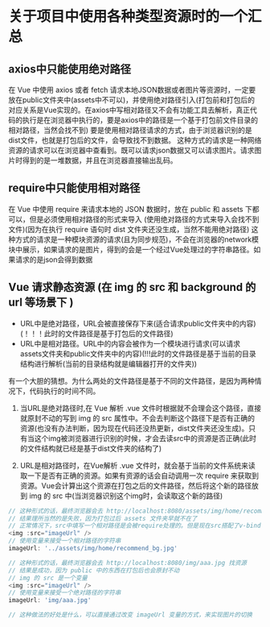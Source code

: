<!--
 * @Author: x09898 coder_xujie@163.com
 * @Date: 2022-09-01 16:38:58
 * @LastEditors: xujie 1607526161@qq.com
 * @FilePath: \HTML-CSS-Javascript-\Vue框架\Vue Cli教程\Vue项目中的静态资源.md
 * @Description:
-->
# 关于项目中使用各种类型资源时的一个汇总

## axios中只能使用绝对路径

在 Vue 中使用 axios 或者 fetch 请求本地JSON数据或者图片等资源时，一定要放在public文件夹中(assets中不可以)，并使用绝对路径引入(打包前和打包后的对应关系是Vue实现的。在axios中写相对路径又不会有功能工具去解析，真正代码的执行是在浏览器中执行的，要是axios中的路径是一个基于打包前文件目录的相对路径，当然会找不到)
要是使用相对路径请求的方式，由于浏览器识别的是dist文件，也就是打包后的文件，会导致找不到数据。
这种方式的请求是一种网络资源的请求可以在浏览器中查看到。既可以请求json数据又可以请求图片。请求图片时得到的是一堆数据，并且在浏览器直接输出乱码。

## require中只能使用相对路径

在 Vue 中使用 require 来请求本地的 JSON 数据时，放在 public 和 assets 下都可以，但是必须使用相对路径的形式来导入 (使用绝对路径的方式来导入会找不到文件)(因为在执行 require 语句时 dist 文件夹还没生成，当然不能用绝对路径)
这种方式的请求是一种模块资源的请求(且为同步规范)，不会在浏览器的network模块中展示，如果请求的是图片，得到的会是一个经过Vue处理过的字符串路径。如果请求的是json会得到数据

## Vue 请求静态资源 (在 img 的 src 和 background 的 url 等场景下 )

* URL中是绝对路径，URL会被直接保存下来(适合请求public文件夹中的内容)(！！！此时的文件路径是基于打包后的文件路径)
* URL中是相对路径。URL中的内容会被作为一个模块进行请求(可以请求assets文件夹和public文件夹中的内容)(!!!此时的文件路径是基于当前的目录结构进行解析(当前的目录结构就是编辑器打开的文件夹))

有一个大胆的猜想。为什么两处的文件路径是基于不同的文件路径，是因为两种情况下，代码执行的时间不同。

1. 当URL是绝对路径时,在 Vue 解析 .vue 文件时根据就不会理会这个路径，直接就原封不动的写到 img 的 src 属性中。不会去判断这个路径下是否有正确的资源(也没有办法判断，因为现在代码还没热更新，dist文件夹还没生成)。只有当这个img被浏览器进行识别的时候，才会去读src中的资源是否正确(此时的文件结构就已经是基于dist文件夹的结构了)

2. URL是相对路径时，在Vue解析 .vue 文件时，就会基于当前的文件系统来读取一下是否有正确的资源。如果有资源的话会自动调用一次 require 来获取到资源。Vue会计算出这个资源在打包之后的文件路径，然后将这个新的路径放到 img 的 src 中(当浏览器识别这个img时，会读取这个新的路径)

```js
// 这种形式的话，最终浏览器会去 http://localhost:8080/assets/img/home/recommend_bg.jpg 找资源
// 结果理所当然的是失败，因为打包过后 assets 文件夹早就不在了
// 正常情况下，src中填写一个相对路径是会被require处理的。但是现在src搭配了v-bind修饰符，就不会调用require了。
<img :src="imageUrl" />
// 使用变量来接受一个相对路径的字符串
imageUrl: '../assets/img/home/recommend_bg.jpg'
```

```js
// 这种形式的话，最终浏览器会去 http://localhost:8080/img/aaa.jpg 找资源
// 结果是成功，因为 public 中的东西在打包后也会原封不动
// img 的 src 是一个变量
<img :src="imageUrl" />
// 使用变量来接受一个绝对路径的字符串
imageUrl: 'img/aaa.jpg'

// 这种做法的好处是什么，可以直接通过改变 imageUrl 变量的方式，来实现图片的切换
```
